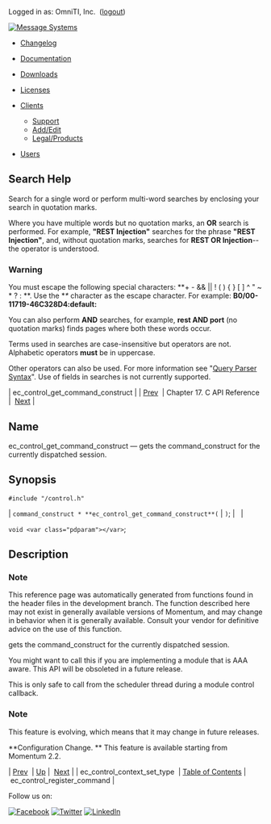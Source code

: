 Logged in as: OmniTI, Inc.  ([logout](https://support.messagesystems.com/logout.php))

[![Message Systems](https://support.messagesystems.com/images/ms-white205.png)](https://support.messagesystems.com/start.php) 

*   [Changelog](https://support.messagesystems.com/start.php?show=changelog)
*   [Documentation](https://support.messagesystems.com/docs/)
*   [Downloads](https://support.messagesystems.com/start.php)

*   [Licenses](https://support.messagesystems.com/license_summary.php)
*   <a href="">Clients</a>
    *   [Support](https://support.messagesystems.com/cs.php)
    *   [Add/Edit](https://support.messagesystems.com/edit_client.php)
    *   [Legal/Products](https://support.messagesystems.com/edit_products.php)
*   [Users](https://support.messagesystems.com/edit_customer.php)

## Search Help

Search for a single word or perform multi-word searches by enclosing your search in quotation marks.

Where you have multiple words but no quotation marks, an **OR** search is performed. For example, **"REST Injection"** searches for the phrase **"REST Injection"**, and, without quotation marks, searches for **REST OR Injection**--the operator is understood.

### Warning

You must escape the following special characters: **+ - && || ! ( ) { } [ ] ^ " ~ * ? : \**. Use the **\** character as the escape character. For example: **B0/00-11719-46C328D4\:default\:**

You can also perform **AND** searches, for example, **rest AND port** (no quotation marks) finds pages where both these words occur.

Terms used in searches are case-insensitive but operators are not. Alphabetic operators **must** be in uppercase.

Other operators can also be used. For more information see "[Query Parser Syntax](https://lucene.apache.org/core/old_versioned_docs/versions/3_0_0/queryparsersyntax.html)". Use of fields in searches is not currently supported.

| ec_control_get_command_construct |
| [Prev](extending.C.genref.ec_control_context_set_type.php)  | Chapter 17. C API Reference |  [Next](extending.C.genref.ec_control_register_command.php) |

<a name="extending.C.genref.ec_control_get_command_construct"></a>
## Name

ec_control_get_command_construct — gets the command_construct for the currently dispatched session.

## Synopsis

`#include "/control.h"`

| `command_construct * **ec_control_get_command_construct**(` | <var class="pdparam"></var>`)`; |   |

`void <var class="pdparam"></var>`;<a name="idp18788384"></a>
## Description

### Note

This reference page was automatically generated from functions found in the header files in the development branch. The function described here may not exist in generally available versions of Momentum, and may change in behavior when it is generally available. Consult your vendor for definitive advice on the use of this function.

gets the command_construct for the currently dispatched session.

You might want to call this if you are implementing a module that is AAA aware. This API will be obsoleted in a future release.

This is only safe to call from the scheduler thread during a module control callback.

### Note

This feature is evolving, which means that it may change in future releases.

**Configuration Change. ** This feature is available starting from Momentum 2.2.

| [Prev](extending.C.genref.ec_control_context_set_type.php)  | [Up](extending.C.ref.php) |  [Next](extending.C.genref.ec_control_register_command.php) |
| ec_control_context_set_type  | [Table of Contents](index.php) |  ec_control_register_command |

Follow us on:

[![Facebook](https://support.messagesystems.com/images/icon-facebook.png)](http://www.facebook.com/messagesystems) [![Twitter](https://support.messagesystems.com/images/icon-twitter.png)](http://twitter.com/#!/MessageSystems) [![LinkedIn](https://support.messagesystems.com/images/icon-linkedin.png)](http://www.linkedin.com/company/message-systems)